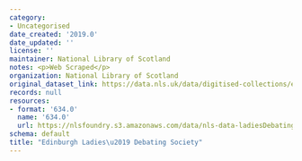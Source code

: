 ```yaml
---
category:
- Uncategorised
date_created: '2019.0'
date_updated: ''
license: ''
maintainer: National Library of Scotland
notes: <p>Web Scraped</p>
organization: National Library of Scotland
original_dataset_link: https://data.nls.uk/data/digitised-collections/edinburgh-ladies-debating-society/
records: null
resources:
- format: '634.0'
  name: '634.0'
  url: https://nlsfoundry.s3.amazonaws.com/data/nls-data-ladiesDebating.zip
schema: default
title: "Edinburgh Ladies\u2019 Debating Society"
---
```

